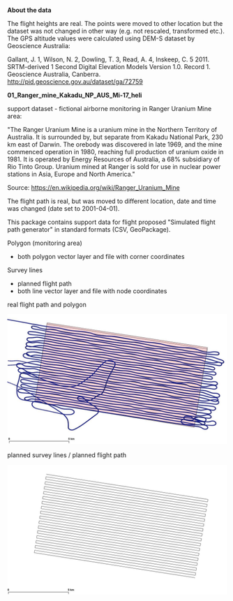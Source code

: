 **About the data**

The flight heights are real. The points were moved to other location but the dataset was not changed in other way (e.g. not rescaled, transformed etc.).
The GPS altitude values were calculated using DEM-S dataset by Geoscience Australia:

Gallant, J. 1, Wilson, N. 2, Dowling, T. 3, Read, A. 4, Inskeep, C. 5 2011. SRTM-derived 1 Second Digital Elevation Models Version 1.0. Record 1. Geoscience Australia, Canberra. 
http://pid.geoscience.gov.au/dataset/ga/72759


**01_Ranger_mine_Kakadu_NP_AUS_Mi-17_heli**

support dataset - fictional airborne monitoring in Ranger Uranium Mine area:

"The Ranger Uranium Mine is a uranium mine in the Northern Territory of Australia. It is surrounded by, but separate from Kakadu National Park, 230 km east of Darwin. The orebody was discovered in late 1969, and the mine commenced operation in 1980, reaching full production of uranium oxide in 1981. It is operated by Energy Resources of Australia, a 68% subsidiary of Rio Tinto Group. Uranium mined at Ranger is sold for use in nuclear power stations in Asia, Europe and North America."

Source: https://en.wikipedia.org/wiki/Ranger_Uranium_Mine

The flight path is real, but was moved to different location, date and time was changed (date set to 2001-04-01).

This package contains support data for flight proposed "Simulated flight path generator" in standard formats (CSV, GeoPackage).

Polygon (monitoring area)
- both polygon vector layer and file with corner coordinates

Survey lines
- planned flight path
- both line vector layer and file with node coordinates

real flight path and polygon

![Alt text](preview1_Ranger_mine_flight1.jpg "real flight path and polygon")

planned survey lines / planned flight path

![Alt text](preview2_Ranger_mine_flight1.jpg "planned survey lines / planned flight path")
